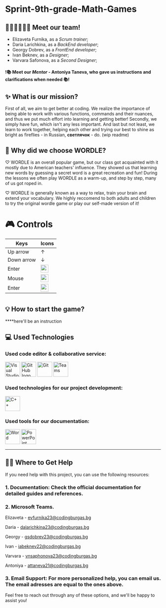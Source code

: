 # Sprint-9th-grade-Math-Games


## 👨🏻‍👩🏻‍👧🏻 Meet our team!

- Elizaveta Furnika, as a _Scrum trainer_;
- Daria Larichkina, as a _BackEnd developer_;
- Georgy Dobrev, as a _FrontEnd developer_;
- Ivan Beknev, as a _Designer_;
- Varvara Safonova, as a _Second Designer_;

#### !📚 Meet our _Mentor_ - Antoniya Taneva, who gave us instructions and clarifications when needed 📚!


## ✨ What is our mission?

First of all, we aim to get better at coding. We realize the importance of being able to work with various functions, commands and their nuances, and thus we put much effort into learning and getting better! Secondly, we simply have fun, which isn't any less important.
And last but not least, we learn to work together, helping each other and trying our best to shine as bright as fireflies - in Russian, **светлячок** - do. 
(wip readme)


## 🦅 Why did we choose WORDLE?
♡ WORDLE is an overall popular game, but our class got acquainted with it mostly due to American teachers' influence. They showed us that learning new words by guessing a secret word is a great recreation and fun! During the lessons we often play WORDLE as a warm-up, and step by step, many of us got roped in. 

♡ WORDLE is generally known as a way to relax, train your brain and extend your vocabulary. We highly reccomend to both adults and children to try the original wordle game or play our self-made version of it!


#  🎮 Controls
| Keys              | Icons |
| ----------------- | ------|
| Up arrow          | ↑     |
| Down arrow        | ↓     |
| Enter             | <img src="https://user-images.githubusercontent.com/86193762/144746117-f890b257-9bbc-4c71-9013-3814d1b89e88.png" width ="25"> |
| Mouse             | <img src="https://imgs.search.brave.com/eNlngDa-dSezrgIkrWZBEuNYkbW1Jr9HLQSVKDobDOk/rs:fit:500:0:0:0/g:ce/aHR0cHM6Ly9wbmdp/bWcuY29tL3VwbG9h/ZHMvY29tcHV0ZXJf/bW91c2Uvc21hbGwv/Y29tcHV0ZXJfbW91/c2VfUE5HNzcwMC5w/bmc" width ="25"> |
| Enter             | <img src="https://imgs.search.brave.com/_0KqMUfoMd4dE4UByPyvOsVEyV4C_RmrP-KSmH5u_Dk/rs:fit:860:0:0:0/g:ce/aHR0cHM6Ly9wbmdp/bWcuY29tL3VwbG9h/ZHMva2V5Ym9hcmQv/c21hbGwva2V5Ym9h/cmRfUE5HMTAxODc0/LnBuZw" width ="25"> |
#


## 💡 How to start the game?
****here'll be an instruction


## 💻 Used Technologies

<h3> Used code editor & collaborative service:</h3> 
<p align="left">
  <p>
    <img src="https://cdn.worldvectorlogo.com/logos/visual-studio-2013.svg" alt="Visual Studio 2022 logo" width=48px>
    <img src="https://cdn.worldvectorlogo.com/logos/github-icon-1.svg" alt="GitHub logo" width=48px>
    <img src="https://cdn.worldvectorlogo.com/logos/git-bash.svg" alt="Git" width=48px>
    <img src="https://imgs.search.brave.com/TCaxXba6FDPgBLScFrXyOPLtb0Fp46vZUEJEvcAY6h8/rs:fit:860:0:0:0/g:ce/aHR0cHM6Ly93d3cu/bGlibG9nby5jb20v/aW1nLWxvZ28vbWk0/NjJtZTk5LW1pY3Jv/c29mdC10ZWFtcy1s/b2dvLW1pY3Jvc29m/dC10ZWFtcy5wbmc" alt="Teams" width=48px>
  </p>
</p>

<h3>Used technologies for our project development:</h3> 
<p align="left">
    <p>
    <img src="https://seeklogo.com/images/C/c-logo-43CE78FF9C-seeklogo.com.png" alt="C++" width=48px>
    </p>
</p>

<h3>Used tools for our documentation:</h3> 
<p align="left">
    <p>
    <img src="https://cdn.worldvectorlogo.com/logos/word-1.svg" alt="Word" width=48px>
    <img src="https://cdn.worldvectorlogo.com/logos/powerpoint-2.svg" alt="PowerPoint" width=48px>
    </p>
</p>
<hr>

## 🙌🏻 Where to Get Help
If you need help with this project, you can use the following resources:

### 1. **Documentation**: Check the official documentation for detailed guides and references.
   
### 2. **Microsoft Teams**.
   Elizaveta - evfurnika23@codingburgas.bg
   
   Daria - dalarichkina23@codingburgas.bg
   
   Georgy - gsdobrev23@codingburgas.bg
   
   Ivan - iabeknev22@codingburgas.bg
   
   Varvara - vnsaphonova23@codingburgas.bg
   
   Antoniya - attaneva21@codingburgas.bg
   
### 3. **Email Support**: For more personalized help, you can email us. The email adresses are equal to the ones above.

Feel free to reach out through any of these options, and we'll be happy to assist you!
